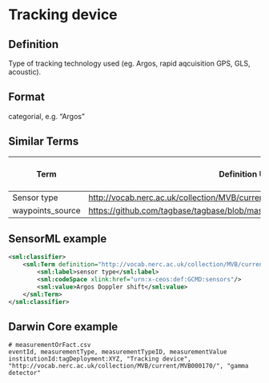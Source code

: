 # Tracking device

## Definition 
Type of tracking technology used (eg. Argos, rapid aqcuisition GPS, GLS, acoustic). 

## Format
 categorial, e.g. “Argos”

## Similar Terms 
|Term|Definition URL|Source Vocabulary Publisher/Creator|
|----|----------|-----------------|
|Sensor type|http://vocab.nerc.ac.uk/collection/MVB/current/MVB000170/|NERC/MVB|
|waypoints_source |https://github.com/tagbase/tagbase/blob/master/eTagMetadataInventory.csv#L124|Tagbase|

## SensorML example
```xml
<sml:classifier>
    <sml:Term definition="http://vocab.nerc.ac.uk/collection/MVB/current/MVB000170/">
        <sml:label>sensor type</sml:label>
        <sml:codeSpace xlink:href="urn:x-ceos:def:GCMD:sensors"/>
        <sml:value>Argos Doppler shift</sml:value>
    </sml:Term>
</sml:classifier>
```
## Darwin Core example
```csv
# measurementOrFact.csv
eventId, measurementType, measurementTypeID, measurementValue
institutionId:tagDeployment:XYZ, "Tracking device", "http://vocab.nerc.ac.uk/collection/MVB/current/MVB000170/", "gamma detector"
```
